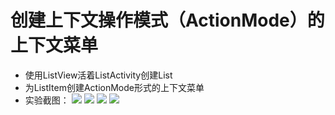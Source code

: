 # 创建上下文操作模式（ActionMode）的上下文菜单
* 使用ListView活着ListActivity创建List
* 为ListItem创建ActionMode形式的上下文菜单
* 实验截图：
![](https://github.com/sueword/AndroidStudioProjects/blob/master/screenshot/ActionMode1.png)
![](https://github.com/sueword/AndroidStudioProjects/blob/master/screenshot/ActionMode2.png)
![](https://github.com/sueword/AndroidStudioProjects/blob/master/screenshot/ActionMode3.png)
![](https://github.com/sueword/AndroidStudioProjects/blob/master/screenshot/ActionMode4.png)
